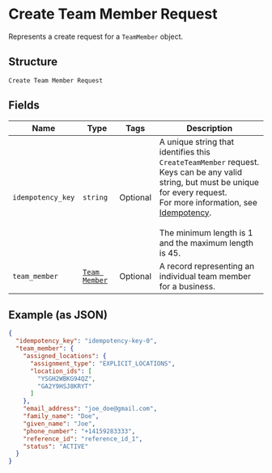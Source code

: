 
# Create Team Member Request

Represents a create request for a `TeamMember` object.

## Structure

`Create Team Member Request`

## Fields

| Name | Type | Tags | Description |
|  --- | --- | --- | --- |
| `idempotency_key` | `string` | Optional | A unique string that identifies this `CreateTeamMember` request.<br>Keys can be any valid string, but must be unique for every request.<br>For more information, see [Idempotency](../../https://developer.squareup.com/docs/basics/api101/idempotency).<br><br>The minimum length is 1 and the maximum length is 45. |
| `team_member` | [`Team Member`](../../doc/models/team-member.md) | Optional | A record representing an individual team member for a business. |

## Example (as JSON)

```json
{
  "idempotency_key": "idempotency-key-0",
  "team_member": {
    "assigned_locations": {
      "assignment_type": "EXPLICIT_LOCATIONS",
      "location_ids": [
        "YSGH2WBKG94QZ",
        "GA2Y9HSJ8KRYT"
      ]
    },
    "email_address": "joe_doe@gmail.com",
    "family_name": "Doe",
    "given_name": "Joe",
    "phone_number": "+14159283333",
    "reference_id": "reference_id_1",
    "status": "ACTIVE"
  }
}
```


